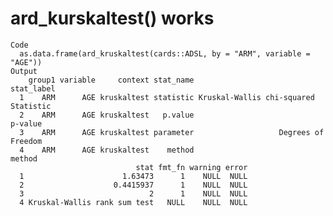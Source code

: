 # ard_kurskaltest() works

    Code
      as.data.frame(ard_kruskaltest(cards::ADSL, by = "ARM", variable = "AGE"))
    Output
        group1 variable     context stat_name                           stat_label
      1    ARM      AGE kruskaltest statistic Kruskal-Wallis chi-squared Statistic
      2    ARM      AGE kruskaltest   p.value                              p-value
      3    ARM      AGE kruskaltest parameter                   Degrees of Freedom
      4    ARM      AGE kruskaltest    method                               method
                                stat fmt_fn warning error
      1                      1.63473      1    NULL  NULL
      2                    0.4415937      1    NULL  NULL
      3                            2      1    NULL  NULL
      4 Kruskal-Wallis rank sum test   NULL    NULL  NULL

